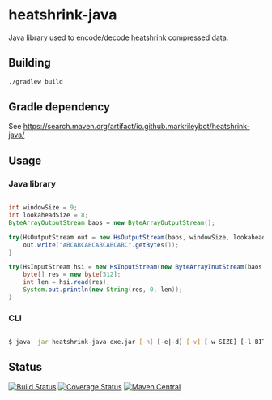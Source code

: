 # heatshrink-java

Java library used to encode/decode [heatshrink](https://github.com/atomicobject/heatshrink) compressed data.

## Building

```bash
./gradlew build
```

## Gradle dependency

See https://search.maven.org/artifact/io.github.markrileybot/heatshrink-java/

## Usage

### Java library

```java

int windowSize = 9;
int lookaheadSize = 8;
ByteArrayOutputStream baos = new ByteArrayOutputStream();

try(HsOutputStream out = new HsOutputStream(baos, windowSize, lookaheadSize)) {
	out.write("ABCABCABCABCABCABC".getBytes());
}

try(HsInputStream hsi = new HsInputStream(new ByteArrayInutStream(baos.toByteArray()), windowSize, lookaheadSize)) {
	byte[] res = new byte[512];
	int len = hsi.read(res);
	System.out.println(new String(res, 0, len));
}

```

### CLI

```bash

$ java -jar heatshrink-java-exe.jar [-h] [-e|-d] [-v] [-w SIZE] [-l BITS] [IN_FILE] [OUT_FILE]

```

## Status
[![Build Status](https://github.com/markrileybot/heatshrink-java/actions/workflows/gradle-publish.yml/badge.svg)](https://github.com/markrileybot/heatshrink-java/actions/workflows/gradle-publish.yml)
[![Coverage Status](https://coveralls.io/repos/github/markrileybot/heatshrink-java/badge.svg?branch=master)](https://coveralls.io/github/markrileybot/heatshrink-java?branch=master)
[![Maven Central](https://maven-badges.herokuapp.com/maven-central/io.github.markrileybot/geokey/badge.svg)](https://maven-badges.herokuapp.com/maven-central/io.github.markrileybot/geokey)

